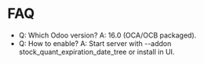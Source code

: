 # FAQ

- Q: Which Odoo version? A: 16.0 (OCA/OCB packaged).
- Q: How to enable? A: Start server with --addon stock_quant_expiration_date_tree or install in UI.
